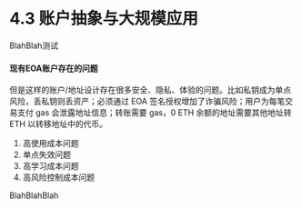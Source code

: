 # 4.3 账户抽象与大规模应用

BlahBlah测试

#### 现有EOA账户存在的问题

但是这样的账户/地址设计存在很多安全、隐私、体验的问题。比如私钥成为单点风险，丢私钥则丢资产；必须通过 EOA 签名授权增加了诈骗风险；用户为每笔交易支付 gas 会泄露地址信息；转账需要 gas，0 ETH 余额的地址需要其他地址转 ETH 以转移地址中的代币。

1. 高使用成本问题
2. 单点失效问题
3. 高学习成本问题
4. 高风险控制成本问题

BlahBlahBlah
